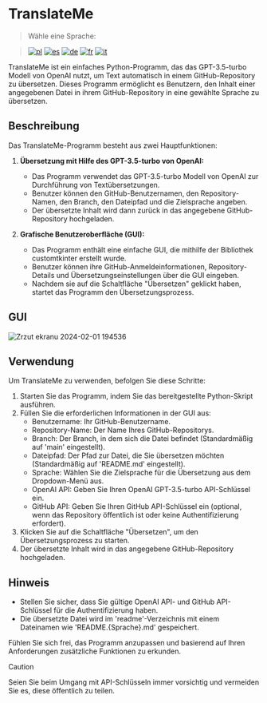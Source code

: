 # TranslateMe

> Wähle eine Sprache: 

> [![pl](https://img.shields.io/badge/lang-polski-red.svg)](https://github.com/Nemezjusz/ReadmeTranslator/blob/main/readme/README.Polish.md) [![es](https://img.shields.io/badge/lang-espanol-orange.svg)]() [![de](https://img.shields.io/badge/lang-deutsch-yellow.svg)]() [![fr](https://img.shields.io/badge/lang-français-blue.svg)]()
[![it](https://img.shields.io/badge/lang-italiano-grren.svg)]()

TranslateMe ist ein einfaches Python-Programm, das das GPT-3.5-turbo Modell von OpenAI nutzt, um Text automatisch in einem GitHub-Repository zu übersetzen. Dieses Programm ermöglicht es Benutzern, den Inhalt einer angegebenen Datei in ihrem GitHub-Repository in eine gewählte Sprache zu übersetzen.

## Beschreibung

Das TranslateMe-Programm besteht aus zwei Hauptfunktionen:

1. **Übersetzung mit Hilfe des GPT-3.5-turbo von OpenAI:**
   - Das Programm verwendet das GPT-3.5-turbo Modell von OpenAI zur Durchführung von Textübersetzungen.
   - Benutzer können den GitHub-Benutzernamen, den Repository-Namen, den Branch, den Dateipfad und die Zielsprache angeben.
   - Der übersetzte Inhalt wird dann zurück in das angegebene GitHub-Repository hochgeladen.

2. **Grafische Benutzeroberfläche (GUI):**
   - Das Programm enthält eine einfache GUI, die mithilfe der Bibliothek customtkinter erstellt wurde.
   - Benutzer können ihre GitHub-Anmeldeinformationen, Repository-Details und Übersetzungseinstellungen über die GUI eingeben.
   - Nachdem sie auf die Schaltfläche "Übersetzen" geklickt haben, startet das Programm den Übersetzungsprozess.

## GUI
![Zrzut ekranu 2024-02-01 194536](https://github.com/Nemezjusz/ReadmeTranslator/assets/50834734/ef77cbf9-fece-46bc-bc59-a8e56f96eced)

## Verwendung

Um TranslateMe zu verwenden, befolgen Sie diese Schritte:

1. Starten Sie das Programm, indem Sie das bereitgestellte Python-Skript ausführen.
2. Füllen Sie die erforderlichen Informationen in der GUI aus:
   - Benutzername: Ihr GitHub-Benutzername.
   - Repository-Name: Der Name Ihres GitHub-Repositorys.
   - Branch: Der Branch, in dem sich die Datei befindet (Standardmäßig auf 'main' eingestellt).
   - Dateipfad: Der Pfad zur Datei, die Sie übersetzen möchten (Standardmäßig auf 'README.md' eingestellt).
   - Sprache: Wählen Sie die Zielsprache für die Übersetzung aus dem Dropdown-Menü aus.
   - OpenAI API: Geben Sie Ihren OpenAI GPT-3.5-turbo API-Schlüssel ein.
   - GitHub API: Geben Sie Ihren GitHub API-Schlüssel ein (optional, wenn das Repository öffentlich ist oder keine Authentifizierung erfordert).
3. Klicken Sie auf die Schaltfläche "Übersetzen", um den Übersetzungsprozess zu starten.
4. Der übersetzte Inhalt wird in das angegebene GitHub-Repository hochgeladen.

## Hinweis

- Stellen Sie sicher, dass Sie gültige OpenAI API- und GitHub API-Schlüssel für die Authentifizierung haben.
- Die übersetzte Datei wird im 'readme'-Verzeichnis mit einem Dateinamen wie 'README.{Sprache}.md' gespeichert.

Fühlen Sie sich frei, das Programm anzupassen und basierend auf Ihren Anforderungen zusätzliche Funktionen zu erkunden.

> [!CAUTION]
> Seien Sie beim Umgang mit API-Schlüsseln immer vorsichtig und vermeiden Sie es, diese öffentlich zu teilen.